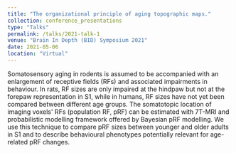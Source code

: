 ```yaml
---
title: "The organizational principle of aging topographic maps."
collection: conference_presentations
type: "Talks"
permalink: /talks/2021-talk-1
venue: "Brain In Depth (BID) Symposium 2021"
date: 2021-05-06
location: "Virtual"
---
```


Somatosensory aging in rodents is assumed to be accompanied with an enlargement of receptive fields (RFs) and associated impairments in behaviour. In rats, RF sizes are only impaired at the hindpaw but not at the forepaw representation in S1, while in humans, RF sizes have not yet been compared between different age groups. The somatotopic location of imaging voxels' RFs (population RF, pRF) can be estimated with 7T-MRI and probabilistic modelling framework offered by Bayesian pRF modelling. We use this technique to compare pRF sizes between younger and older adults in S1 and to describe behavioural phenotypes potentially relevant for age-related pRF changes.
